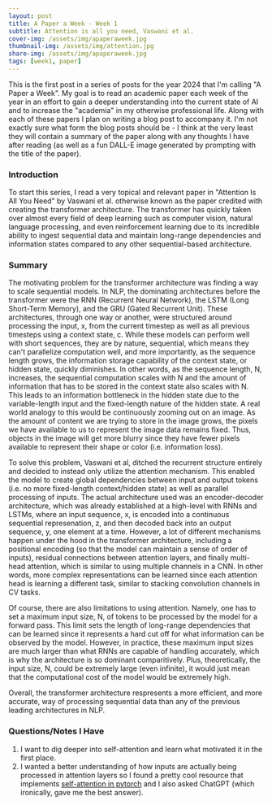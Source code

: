 ```yaml
---
layout: post
title: A Paper a Week - Week 1
subtitle: Attention is all you need, Vaswani et al.
cover-img: /assets/img/apaperaweek.jpg
thumbnail-img: /assets/img/attention.jpg
share-img: /assets/img/apaperaweek.jpg
tags: [week1, paper]
---
```


This is the first post in a series of posts for the year 2024 that I'm calling "A Paper a Week". My goal is to read an academic paper each week of the year in an effort to gain a deeper understanding into the current state of AI and to increase the "academia" in my otherwise professional life. Along with each of these papers I plan on writing a blog post to accompany it. I'm not exactly sure what form the blog posts should be - I think at the very least they will contain a summary of the paper along with any thoughts I have after reading (as well as a fun DALL-E image generated by prompting with the title of the paper).

### Introduction
To start this series, I read a very topical and relevant paper in "Attention Is All You Need" by Vaswani et al. otherwise known as the paper credited with creating the transformer architecture. The transformer has quickly taken over almost every field of deep learning such as computer vision, natural language processing, and even reinforcement learning due to its incredible ability to ingest sequential data and maintain long-range dependencies and information states compared to any other sequential-based architecture.

### Summary
The motivating problem for the transformer architecture was finding a way to scale sequential models. In NLP, the dominating architectures before the transformer were the RNN (Recurrent Neural Network), the LSTM
(Long Short-Term Memory), and the GRU (Gated Recurrent Unit). These architectures, through one way or another, were structured around processing the input, x, from the current timestep as well as all previous timesteps using a context state, c. While these models can perform well with short sequences, they are by nature, sequential, which means they can't parallelize computation well, and more importantly, as the sequence length grows, the information storage capability of the context state, or hidden state, quickly diminishes. In other words, as the sequence length, N, increases, the sequential computation scales with N and the amount of information that has to be stored in the context state also scales with N. This leads to an information bottleneck in the hidden state due to the variable-length input and the fixed-length nature of the hidden state. A real world analogy to this would be continuously zooming out on an image. As the amount of content we are trying to store in the image grows, the pixels we have available to us to represent the image data remains fixed. Thus, objects in the image will get more blurry since they have fewer pixels available to represent their shape or color (i.e. information loss).

To solve this problem, Vaswani et al, ditched the recurrent structure entirely and decided to instead only utilize the attention mechanism. This enabled the model to create global dependencies between input and output tokens (i.e. no more fixed-length context/hidden state) as well as parallel processing of inputs. The actual architecture used was an encoder-decoder architecture, which was already established at a high-level with RNNs and LSTMs, where an input sequence, x, is encoded into a continuous sequential represenation, z, and then decoded back into an output sequence, y, one element at a time. However, a lot of different mechanisms happen under the hood in the transformer architecture, including a positional encoding (so that the model can maintain a sense of order of inputs), residual connections between attention layers, and finally multi-head attention, which is similar to using multiple channels in a CNN. In other words, more complex representations can be learned since each attention head is learning a different task, similar to stacking convolution channels in CV tasks.

Of course, there are also limitations to using attention. Namely, one has to set a maximum input size, N, of tokens to be processed by the model for a forward pass. This limit sets the length of long-range dependencies that can be learned since it represents a hard cut off for what information can be observed by the model. However, in practice, these maximum input sizes are much larger than what RNNs are capable of handling accurately, which is why the architecture is so dominant comparitively. Plus, theoretically, the input size, N, could be extremely large (even infinite), it would just mean that the computational cost of the model would be extremely high.

Overall, the transformer architecture respresents a more efficient, and more accurate, way of processing sequential data than any of the previous leading architectures in NLP.

### Questions/Notes I Have
1. I want to dig deeper into self-attention and learn what motivated it in the first place.
2. I wanted a better understanding of how inputs are actually being processed in attention layers so I found a pretty cool resource that implements [self-attention in pytorch](https://spotintelligence.com/2023/01/31/self-attention/) and I also asked ChatGPT (which ironically, gave me the best answer).